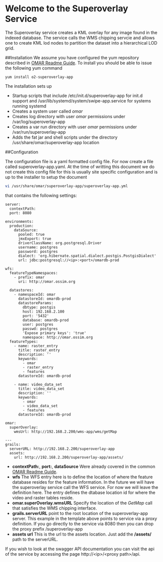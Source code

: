 # Welcome to the Superoverlay Service

The Superoverlay service creates a KML overlay for any image found in the indexed database.  The service calls the WMS chipping servcie and allows one to create KML lod nodes to partition the dataset into a hierarchical LOD grid.

##Installation
We assume you have configured the yum repository described in [OMAR Readme Guide](../README.md).  To install you should be able to issue the following yum command

```yum
yum install o2-superoverlay-app
```
The installation sets up

* Startup scripts that include /etc/init.d/superoverlay-app for init.d support and /usr/lib/systemd/system/swipe-app.service for systems running systemd
* Creates a system user called *omar*
* Creates log directory with user *omar* permissions under /var/log/superoverlay-app
* Creates a var run directory with user *omar* permissions under /var/run/superoverlay-app
* Adds the fat jar and shell scripts under the directory /usr/share/omar/superoverlay-app location

##Configuration

The configuration file is a yaml formatted config file.   For now create a file called superoverlay-app.yaml.  At the time of writting this document we do not create this config file for this is usually site specific configuration and is up to the installer to setup the document

```bash
vi /usr/share/omar/superoverlay-app/superoverlay-app.yml
```

that contains the following settings:

```
server:
  contextPath:
  port: 8080

environments:
  production:
    dataSource:
      pooled: true
      jmxExport: true
      driverClassName: org.postgresql.Driver
      username: postgres
      password: postgres
      dialect: 'org.hibernate.spatial.dialect.postgis.PostgisDialect'
      url: jdbc:postgresql://<ip>:<port>/omardb-prod

wfs:
  featureTypeNamespaces:
    - prefix: omar
      uri: http://omar.ossim.org

  datastores:
    - namespaceId: omar
      datastoreId: omardb-prod
      datastoreParams:
        dbtype: postgis
        host: 192.168.2.100
        port: '5432'
        database: omardb-prod
        user: postgres
        passwd: postgres
        'Expose primary keys': 'true'
        namespace: http://omar.ossim.org
  featureTypes:
    - name: raster_entry
      title: raster_entry
      description: ''
      keywords:
        - omar
        - raster_entry
        - features
      datastoreId: omardb-prod

    - name: video_data_set
      title: video_data_set
      description: ''
      keywords:
        - omar
        - video_data_set
        - features
      datastoreId: omardb-prod

omar:
  superOverlay:
    wmsUrl: http://192.168.2.200/wms-app/wms/getMap

---
grails:
  serverURL: http://192.168.2.200/superoverlay-app
  assets:
    url: http://192.168.2.200/superoverlay-app/assets/
```

* **contextPath:**, **port:**, **dataSource** Were already covered in the common [OMAR Readme Guide](../README.md).
* **wfs** The WFS entry here is to define the location of where the feature database resides for the feature information.  In the future we will have the superoverlay service call the WFS service. For now we will leave the definition here.  The entry defines the dtabase location id for where the video and raster tables reside.
* **omar.superOverlay.wmsURL** Specify the location of the *GetMap* call that satisfies the WMS chipping interface.
* **grails.serverURL** point to the root location of the superoverlay-app server. This example in the template above points to service via a proxy definition.  If you go directly to the service via 8080 then you can drop the proxy prefix /superoverlay-app
* **assets url** This is the url to the assets location.  Just add the **/assets/** path to the serverURL.

If you wish to look at the swagger API documentation you can visit the api of the service by accessing the page http://\<ip>/\<proxy path>/api.
